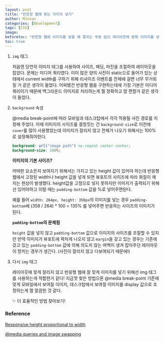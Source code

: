 ```yaml
---
layout: post
title: "반응형 웹에 맞는 이미지 넣기"
author: Minsun
categories: [Development]
tags: [CSS]
image:
beforetoc: "반응형 웹에 이미지를 넣을 때 잘리는 부분 없이 레이아웃에 맞춰 이미지를 넣을 수 있는 방법이다"
toc: true
---
```


1. `img` 태그

   처음엔 당연히 이미지 태그를 사용하여 사이즈, 패딩, 마진을 조절하여 레이아웃을 잡았다. 문제는 미디어 쿼리였다. 이미 많은 양의 사진이 static으로 들어가 있는 상태에서 current width를 구하기 위해 리사이즈 이벤트를 전체에 걸면 너무 무거워질 거 같은 생각이 들었다. 어찌됐건 반응형 웹을 구현하는데에 가장 기본은 미디어 쿼리이기 때문에 백그라운드 이미지로 처리하는게 젤 정확하고 맘 편할거 같은 생각이 들었다.

2. `background` 속성

   @media break-point에 따라 모바일과 데스크탑에서 각각 적용될 사진 경로를 지정해 주었다. 이때 이미지의 사이즈를 결정짓는 건 `background-size`로 이전에 `cover`를 많이 사용했었는데 이미지가 잘리지 않고 전체가 나오기 위해서는 100%로 설정해줘야한다.

   ```scss
   background: url("image path") no-repeat center center;
   background-size: 100%;
   ```

   **이미지의 기본 사이즈?**

   어떠한 요소든지 보여지기 위해서는 가지고 있는 height 값이 있어야 하는데 반응형 웹에서 고정된 width나 height 값을 넣게 되면 뷰포트의 사이즈에 따라 화질이 깨지는 현상이 발생했다. height값을 고정으로 넣지 못하지만 이미지가 출력되기 위해선 있어야하고 이럴 때는 `padding-bottom` 값을 %로 넣어주면된다.

   예를 들어 `width: 264px, height: 358px`의 이미지를 넣는 경우 `padding-bottom`에 (358 / 264) \* 100 = 135% 를 넣어주면 반응하는 사이즈의 이미지가 된다.

   **`padding-bottom`의 문제점**

   `height` 값을 넣지 않고 `padding-bottom` 값으로 이미지의 사이즈를 조절할 수 있지만 만약 이미지가 뷰포트에 꽉차게 나오지 않고 `margin`을 갖고 있는 경우는 기존에 갖고 있는 `padding-bottom` 값에 의해 의도치 않는 여백이 생겨 잡아주던 레이아웃이 망치는 경우가 생긴다. (사진이 잘리지 않고 다보여되기 때문에!)

3. 다시 `img` 태그

   레이아웃에 맞게 잘리지 않고 반응형 웹에 잘 맞게 이미지를 넣기 위해선 img 태그를 사용하는게 적합한거 같다! 지금껏 찾은 방법으론 @media break-point 기준에 맞게 모바일에서 보여질 이미지, 데스크탑에서 보여질 이미지를 display 값으로 조정하는게 젤 깔끔한 것 같다.

   ✨ 더 효율적인 방법 찾아보기!

### Reference

[Responsive height proportional to width](https://stackoverflow.com/questions/11535827/responsive-height-proportional-to-width)

[@media queries and image swapping](https://stackoverflow.com/questions/27853884/media-queries-and-image-swapping/27853917)
